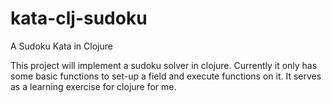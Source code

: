 kata-clj-sudoku
===============

A Sudoku Kata in Clojure

This project will implement a sudoku solver in clojure.
Currently it only has some basic functions to set-up a field and execute functions
on it. It serves as a learning exercise for clojure for me.
